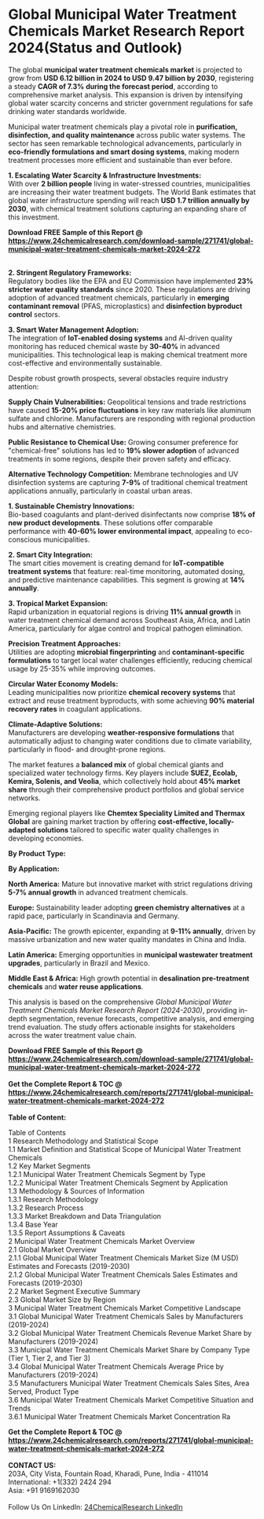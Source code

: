 <h1>Global Municipal Water Treatment Chemicals Market Research Report 2024(Status and Outlook)</h1><p>The global <strong>municipal water treatment chemicals market</strong> is projected to grow from <strong>USD 6.12 billion in 2024 to USD 9.47 billion by 2030</strong>, registering a steady <strong>CAGR of 7.3% during the forecast period</strong>, according to comprehensive market analysis. This expansion is driven by intensifying global water scarcity concerns and stricter government regulations for safe drinking water standards worldwide.</p><p>Municipal water treatment chemicals play a pivotal role in <strong>purification, disinfection, and quality maintenance</strong> across public water systems. The sector has seen remarkable technological advancements, particularly in <strong>eco-friendly formulations and smart dosing systems</strong>, making modern treatment processes more efficient and sustainable than ever before.</p><p><strong>1. Escalating Water Scarcity &amp; Infrastructure Investments:</strong><br>
With over <strong>2 billion people</strong> living in water-stressed countries, municipalities are increasing their water treatment budgets. The World Bank estimates that global water infrastructure spending will reach <strong>USD 1.7 trillion annually by 2030</strong>, with chemical treatment solutions capturing an expanding share of this investment.</p><div><b>Download FREE Sample of this Report @ 
            <a href="https://www.24chemicalresearch.com/download-sample/271741/global-municipal-water-treatment-chemicals-market-2024-272">
            https://www.24chemicalresearch.com/download-sample/271741/global-municipal-water-treatment-chemicals-market-2024-272</a></b></div><br><p><strong>2. Stringent Regulatory Frameworks:</strong><br>
Regulatory bodies like the EPA and EU Commission have implemented <strong>23% stricter water quality standards</strong> since 2020. These regulations are driving adoption of advanced treatment chemicals, particularly in <strong>emerging contaminant removal</strong> (PFAS, microplastics) and <strong>disinfection byproduct control</strong> sectors.</p><p><strong>3. Smart Water Management Adoption:</strong><br>
The integration of <strong>IoT-enabled dosing systems</strong> and AI-driven quality monitoring has reduced chemical waste by <strong>30-40%</strong> in advanced municipalities. This technological leap is making chemical treatment more cost-effective and environmentally sustainable.</p><p>Despite robust growth prospects, several obstacles require industry attention:</p><p><strong>Supply Chain Vulnerabilities:</strong> Geopolitical tensions and trade restrictions have caused <strong>15-20% price fluctuations</strong> in key raw materials like aluminum sulfate and chlorine. Manufacturers are responding with regional production hubs and alternative chemistries.</p><p><strong>Public Resistance to Chemical Use:</strong> Growing consumer preference for "chemical-free" solutions has led to <strong>19% slower adoption</strong> of advanced treatments in some regions, despite their proven safety and efficacy.</p><p><strong>Alternative Technology Competition:</strong> Membrane technologies and UV disinfection systems are capturing <strong>7-9%</strong> of traditional chemical treatment applications annually, particularly in coastal urban areas.</p><p><strong>1. Sustainable Chemistry Innovations:</strong><br>
Bio-based coagulants and plant-derived disinfectants now comprise <strong>18% of new product developments</strong>. These solutions offer comparable performance with <strong>40-60% lower environmental impact</strong>, appealing to eco-conscious municipalities.</p><p><strong>2. Smart City Integration:</strong><br>
The smart cities movement is creating demand for <strong>IoT-compatible treatment systems</strong> that feature: real-time monitoring, automated dosing, and predictive maintenance capabilities. This segment is growing at <strong>14% annually</strong>.</p><p><strong>3. Tropical Market Expansion:</strong><br>
Rapid urbanization in equatorial regions is driving <strong>11% annual growth</strong> in water treatment chemical demand across Southeast Asia, Africa, and Latin America, particularly for algae control and tropical pathogen elimination.</p><p><strong>Precision Treatment Approaches:</strong><br>
    Utilities are adopting <strong>microbial fingerprinting</strong> and <strong>contaminant-specific formulations</strong> to target local water challenges efficiently, reducing chemical usage by 25-35% while improving outcomes.</p><p><strong>Circular Water Economy Models:</strong><br>
    Leading municipalities now prioritize <strong>chemical recovery systems</strong> that extract and reuse treatment byproducts, with some achieving <strong>90% material recovery rates</strong> in coagulant applications.</p><p><strong>Climate-Adaptive Solutions:</strong><br>
    Manufacturers are developing <strong>weather-responsive formulations</strong> that automatically adjust to changing water conditions due to climate variability, particularly in flood- and drought-prone regions.</p><p>The market features a <strong>balanced mix</strong> of global chemical giants and specialized water technology firms. Key players include <strong>SUEZ, Ecolab, Kemira, Solenis, and Veolia</strong>, which collectively hold about <strong>45% market share</strong> through their comprehensive product portfolios and global service networks.</p><p>Emerging regional players like <strong>Chemtex Speciality Limited and Thermax Global</strong> are gaining market traction by offering <strong>cost-effective, locally-adapted solutions</strong> tailored to specific water quality challenges in developing economies.</p><p><strong>By Product Type:</strong></p><p><strong>By Application:</strong></p><p><strong>North America:</strong> Mature but innovative market with strict regulations driving <strong>5-7% annual growth</strong> in advanced treatment chemicals.</p><p><strong>Europe:</strong> Sustainability leader adopting <strong>green chemistry alternatives</strong> at a rapid pace, particularly in Scandinavia and Germany.</p><p><strong>Asia-Pacific:</strong> The growth epicenter, expanding at <strong>9-11% annually</strong>, driven by massive urbanization and new water quality mandates in China and India.</p><p><strong>Latin America:</strong> Emerging opportunities in <strong>municipal wastewater treatment upgrades</strong>, particularly in Brazil and Mexico.</p><p><strong>Middle East &amp; Africa:</strong> High growth potential in <strong>desalination pre-treatment chemicals</strong> and <strong>water reuse applications</strong>.</p><p>This analysis is based on the comprehensive <em>Global Municipal Water Treatment Chemicals Market Research Report (2024-2030)</em>, providing in-depth segmentation, revenue forecasts, competitive analysis, and emerging trend evaluation. The study offers actionable insights for stakeholders across the water treatment value chain.</p><div><b>Download FREE Sample of this Report @ 
            <a href="https://www.24chemicalresearch.com/download-sample/271741/global-municipal-water-treatment-chemicals-market-2024-272">
            https://www.24chemicalresearch.com/download-sample/271741/global-municipal-water-treatment-chemicals-market-2024-272</a></b></div><br><div><b>Get the Complete Report & TOC @ 
            <a href="https://www.24chemicalresearch.com/reports/271741/global-municipal-water-treatment-chemicals-market-2024-272">
            https://www.24chemicalresearch.com/reports/271741/global-municipal-water-treatment-chemicals-market-2024-272</a></b></div><br>
            <b>Table of Content:</b><p>Table of Contents<br />
1 Research Methodology and Statistical Scope<br />
1.1 Market Definition and Statistical Scope of Municipal Water Treatment Chemicals<br />
1.2 Key Market Segments<br />
1.2.1 Municipal Water Treatment Chemicals Segment by Type<br />
1.2.2 Municipal Water Treatment Chemicals Segment by Application<br />
1.3 Methodology & Sources of Information<br />
1.3.1 Research Methodology<br />
1.3.2 Research Process<br />
1.3.3 Market Breakdown and Data Triangulation<br />
1.3.4 Base Year<br />
1.3.5 Report Assumptions & Caveats<br />
2 Municipal Water Treatment Chemicals Market Overview<br />
2.1 Global Market Overview<br />
2.1.1 Global Municipal Water Treatment Chemicals Market Size (M USD) Estimates and Forecasts (2019-2030)<br />
2.1.2 Global Municipal Water Treatment Chemicals Sales Estimates and Forecasts (2019-2030)<br />
2.2 Market Segment Executive Summary<br />
2.3 Global Market Size by Region<br />
3 Municipal Water Treatment Chemicals Market Competitive Landscape<br />
3.1 Global Municipal Water Treatment Chemicals Sales by Manufacturers (2019-2024)<br />
3.2 Global Municipal Water Treatment Chemicals Revenue Market Share by Manufacturers (2019-2024)<br />
3.3 Municipal Water Treatment Chemicals Market Share by Company Type (Tier 1, Tier 2, and Tier 3)<br />
3.4 Global Municipal Water Treatment Chemicals Average Price by Manufacturers (2019-2024)<br />
3.5 Manufacturers Municipal Water Treatment Chemicals Sales Sites, Area Served, Product Type<br />
3.6 Municipal Water Treatment Chemicals Market Competitive Situation and Trends<br />
3.6.1 Municipal Water Treatment Chemicals Market Concentration Ra</p><div><b>Get the Complete Report & TOC @ 
            <a href="https://www.24chemicalresearch.com/reports/271741/global-municipal-water-treatment-chemicals-market-2024-272">
            https://www.24chemicalresearch.com/reports/271741/global-municipal-water-treatment-chemicals-market-2024-272</a></b></div><br><b>CONTACT US:</b><br>
            203A, City Vista, Fountain Road, Kharadi, Pune, India - 411014<br>
            International: +1(332) 2424 294<br>
            Asia: +91 9169162030 <br><br>
            Follow Us On LinkedIn: <a href="https://www.linkedin.com/company/24chemicalresearch/">24ChemicalResearch LinkedIn</a>